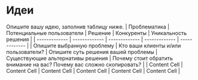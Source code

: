 # Идеи

Опишите вашу идею, заполнив таблицу ниже.
| Проблематика | Потенциальные пользователи | Решение | Конкуренты | Уникальность решения |
| ------------- | ------------- | ------------- | ------------- | ------------- |
| Опишите выбранную проблему  | Кто ваши клиенты и/или пользователи?  | Опишите суть решения вашей проблемы | Существующие альтернативы решения | Почему стоит обратить внимание на вас? Почему вас сложно скопировать?  |
| Content Cell  | Content Cell  | Content Cell | Content Cell | Content Cell | Content Cell |

